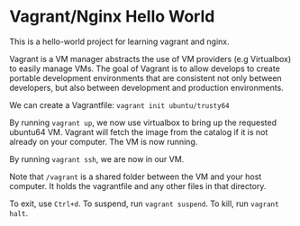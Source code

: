 # Vagrant/Nginx Hello World
This is a hello-world project for learning vagrant and nginx.

Vagrant is a VM manager abstracts the use of VM providers (e.g Virtualbox) to easily manage VMs. The goal of Vagrant is to allow develops to create portable development environments that are consistent not only between developers, but also between development and production environments.

We can create a Vagrantfile: `vagrant init ubuntu/trusty64`

By running `vagrant up`, we now use virtualbox to bring up the requested ubuntu64 VM. Vagrant will fetch the image from the catalog if it is not already on your computer. The VM is now running.

By running `vagrant ssh`, we are now in our VM.

Note that `/vagrant` is a shared folder between the VM and your host computer. It holds the vagrantfile and any other files in that directory.

To exit, use `Ctrl+d`. To suspend, run `vagrant suspend`. To kill, run `vagrant halt`.